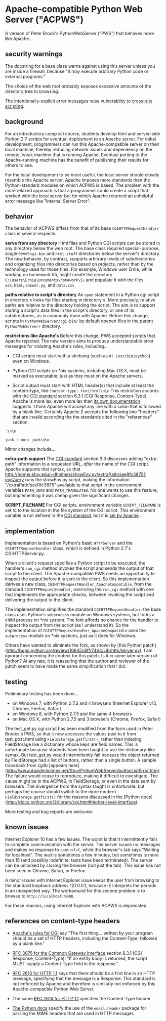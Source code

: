 Apache-compatible Python Web Server ("ACPWS")
=============================================

A version of Peter Brook's PythonWebServer ("PWS") that behaves more like Apache.

security warnings
-----------------
The docstring for a base class warns against using this server unless you are inside a firewall, because "it may execute arbitrary Python code or external programs."

The choice of the web root probably exposes excessive amounts of the directory tree to browsing.  

The intentionally-explicit error messages raise vulnerability to [cross-site scripting](http://en.wikipedia.org/wiki/Cross-site_scripting).

background
----------
For an introductory comp sci course, students develop html and server-side Python 2.7 scripts for eventual deployment to an Apache server.  For initial development, programmers can run this Apache-compatible server on their local machine, thereby reducing network issues and dependency on the remote, weak machine that is running Apache. Eventual porting to the Apache-running machine has the benefit of publishing their results for others to see.

For the local development to be most useful, the local server should closely resemble the Apache server.  Apache imposes more standards than the Python-standard modules on which ACPWS is based.  The problem with the more relaxed approach is that a programmer could create a script that worked with the local server but for which Apache returned an unhelpful error message like "Internal Server Error".  

behavior
--------
The behavior of ACPWS differs from that of its base `CGIHTTPRequestHandler` class in several respects:

**serve from any directory**  Html files and Python CGI scripts can be stored in any directory below the web root.  The base class required special-purpose, single-level `cgi-bin` and `html-stuff` directories below the server's directory.  The new behavior, by contrast, supports arbitrary levels of subdirectories and organizing files into directories based on projects, rather than by the technology used for those files.  For example, Windows user Ernie, while working on homework #5, might create the directory `C:\Users\Ernie\Documents\homework\5\` and populate it with the files `ask.html`, `answer.py`, and `data.csv`.

**paths relative to script's directory** An `open` statement in a Python cgi script in directory *x* looks for files starting in directory *x*.  More precisely, relative paths are relative to the directory holding the script.  The aim is to support storing a script's data files in the script's directory, or one of its subdirectories, as is commonly done with Apache.  Before this change, scripts in `PythonWebServer/cgi-bin/` by default opened files in the parent `PythonWebServer/` directory.

**restrictions like Apache's**  Before this change, PWS accepted scripts that Apache rejected.  The new version aims to produce understandable error messages for violating Apache's rules, including...

+ CGI scripts must start with a shebang (such as `#! /usr/bin/python`), even on Windows.

+ Python CGI scripts on \*nix systems, including Mac OS&nbsp;X, must be marked as executable, just as they must on the Apache servers.

+ Script output must start with HTML header(s) that include at least the content-type, like `Content-type: text/html\n\n`  This restriction accords with the [CGI standard][] section 6.3.1 (CGI Response, Content-Type).  Apache is more lax, even more lax than [its own documentation][Apache's rules for CGI] suggests.  I think Apache will accept any line with a colon that is followed by a blank line.  Certainly Apache&nbsp;2 accepts the following two "headers" that are invalid according the the standards cited in the "references" section: 
```
:\n\n
```
```
junk : more junk\n\n
```

Minor changes include...

**extra-path support**  The [CGI standard][] section 3.3 discusses adding "extra-path" information to a requested URL, *after* the name of the CGI script.  Apache supports that syntax, so that http://homer.stuy.edu/~dholmes/showEnv.py/extraPath/seeRfc3875?myQuery runs the showEnv.py script, making the information "/extraPath/seeRfc3875" available to that script in the environment variables `PATH_INFO` and `PATH_TRANSLATED`.  No one wants to use this feature, but implementing it was cheap given the significant changes.

**SCRIPT_FILENAME**  For CGI scripts, environment variable `SCRIPT_FILENAME` is set to to the location in the file system of the CGI script.  This environment variable is not defined in the [CGI standard][], but it is [set by Apache](http://wiki.apache.org/httpd/RewriteContext) .

implementation
--------------
Implementation is based on Python's basic `HTTPServer` and the `CGIHTTPRequestHandler` class, which is defined in Python 2.7's CGIHTTPServer.py.  

When a client's request specifies a Python script to be executed, the handler's `run_cgi` method invokes the script and sends the output of that script to the client.  The Apache-compatible PWS needs an opportunity to inspect the output before it is sent to the client.  So this implementation derives a new class, `CGIHTTPRequestHandler_ApacheCompatible`, from the standard `CGIHTTPRequestHandler`, overriding the `run_cgi` method with one that implements the appropriate checks, between invoking the script and delivering the output to the client.

The implementation simplifies the standard `CGIHTTPRequestHandler`:  the base class uses Python's `subprocess` module on Windows systems, but forks a child process on \*nix system.  The fork affords no chance for the handler to inspect the output from the script (as I understand it).  So the implementation of `CGIHTTPRequestHandler_ApacheCompatible` uses the `subprocess` module on \*nix systems, just as it does for Windows.

Others have wanted to eliminate the fork, as shown by [this Python patch] (http://bugs.python.org/review/16945/diff/7464/Lib/http/server.py).  I am ignorant concerning the context for this patch.  Is it in some later version of Python?  At any rate, it is reassuring that the author and reviewer of the patch seem to have made the same simplification that I did.

testing
-------
Preliminary testing has been done...
+ on Windows&nbsp;7, with Python 2.7.3 and 4 browsers (Internet Explorer v10, Chrome, Firefox, Safari) 
+ on Windows&nbsp;8, with Python 2.7.5 and the same 4 browsers 
+ on Mac OS&nbsp;X, with Python 2.7.5 and 3 browsers (Chrome, Firefox, Safari)

The test_get.py cgi script has been modified from the form used in Peter Brooks's PWS, so that it now accesses the values past to it from test_post.html using `FieldStorage.getfirst()`, rather than indexing FieldStorage like a dictionary whose keys are field names.  This is unfortunate because students have been taught to use the dictionary-like syntax.  But test_get.py would intermittently fail because the object returned by FieldStorage had a list of buttons, rather than a single button.  A sample traceback from cgitb [appears here] (http://www.davidmholmes.net/Stuy/PythonWebServer/buttonListError.htm).  The failure would cease to reproduce, making it difficult to investigate.  The cause might be in the ACPWS, in FieldStorage, or even in the data sent by browsers.  The divergence from the syntax taught is unfortunate, but perhaps the course should switch to the more modern `FieldStorage.getfirst()` for the reasons discussed in the [Python docs] (http://docs.python.org/2/library/cgi.html#higher-level-interface).

More testing and bug reports are welcome.
    
known issues
------------
Internet Explorer 10 has a few issues.  The worst is that it intermittently fails to complete communication with the server.  The server issues no messages and makes no response to `control+C`, while the browser's tab says "Waiting for localhost".  The wait is sometimes a few minutes, but sometimes is more than 15 (and possibly indefinite; tests have been terminated).  The server can be unlocked by closing the browser (not just the tab).  This issue has not been seen in Chrome, Safari, or Firefox. 

A minor issues with Internet Explorer issue keeps the user from browsing to the standard loopback address 127.0.0.1, because IE interprets the periods in an unexpected way.  The workaround for this second problem is to browse to `http://localhost:9000`.

For these reasons, using Internet Explorer with ACPWS is deprecated. 

references on content-type headers
----------------------------------
+ [Apache's rules for CGI][] say "The first thing... written by your program should be a set of HTTP headers, including the Content-Type, followed by a blank line."

   [Apache's rules for CGI]: http://httpd.apache.org/docs/current/howto/cgi.html#writing

+ [RFC 3875 for the Common Gateway Interface][CGI standard]  section 6.3.1 (CGI Response, Content-Type): "If an entity body is returned, the script MUST supply a Content-Type field in the response."
+ [RFC 2616 for HTTP 1.1](http://tools.ietf.org/html/rfc2616#section-4) says that there should be a first line in an HTTP message, specifying that the message is a Response.  This standard is not enforced by Apache and therefore is similarly not enforced by this Apache-compatible Python Web Server.
+ The same [RFC 2616 for HTTP 1.1](http://tools.ietf.org/html/rfc2616#section-14.17) specifies the Content-Type header
+ [The Python docs](http://docs.python.org/2/library/cgi.html#cgi.parse_header) specify the use of the `email.header` package for parsing the MIME headers that are used in HTTP messages


[CGI standard]:  http://www.ietf.org/rfc/rfc3875
